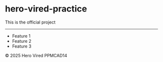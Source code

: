 # hero-vired-practice
This is the official project
<hr/>

<ul>
  <li>Feature 1 </li>
  <li>Feature 2 </li>
  <li>Feature 3 </li>
</ul>

&copy; 2025 Hero Vired PPMCAD14
